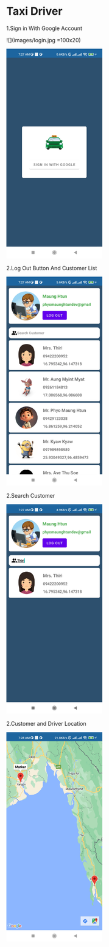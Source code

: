 # Taxi Driver

1.Sign in With Google Account

<!-- ![Screenshot](login.jpg) -->
 ![](images/login.jpg =100x20)

<div style="width: 50%; height: 50%">
  
  ![](images/login.jpg)
  
</div>

2.Log Out Button And Customer List

<div style="width: 50%; height: 50%">
  
  ![](images/list.jpg)
  
</div>

2.Search Customer

<div style="width: 50%; height: 50%">
  
  ![](images/search.jpg)
  
</div>

2.Customer and Driver Location

<div style="width: 50%; height: 50%">
  
  ![](images/map.jpg)
  
</div>
